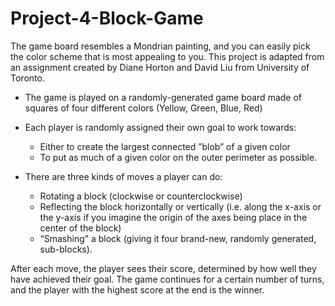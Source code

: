 # Project-4-Block-Game
The game board resembles a Mondrian painting, and you can easily pick the color scheme that is most appealing to you. This project is adapted from an assignment created by Diane Horton and David Liu from University of Toronto.

* The game is played on a randomly-generated game board made of squares of four different colors (Yellow, Green, Blue, Red)
* Each player is randomly assigned their own goal to work towards:
    * Either to create the largest connected ”blob” of a given color
    * To put as much of a given color on the outer perimeter as possible.

* There are three kinds of moves a player can do:
    * Rotating a block (clockwise or counterclockwise)
    * Reflecting the block horizontally or vertically (i.e. along the x-axis or the y-axis if you imagine the origin of the axes being place in the center of the block)
    * “Smashing” a block (giving it four brand-new, randomly generated, sub-blocks).

After each move, the player sees their score, determined by how well they have achieved their goal. The game continues for a certain number of turns, and the player with the highest score at the end is the winner.
  
